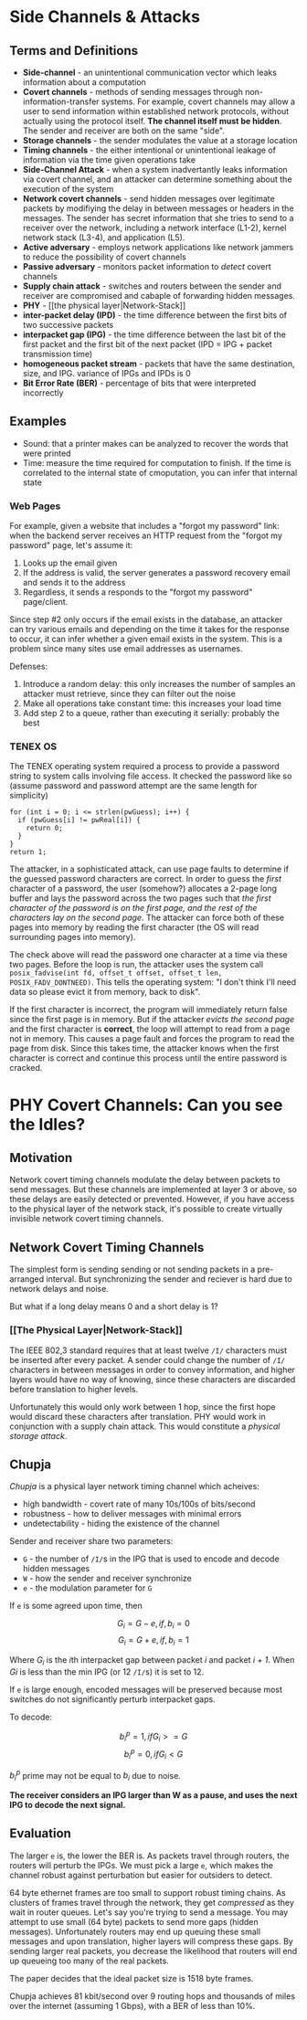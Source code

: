 # Side Channels & Attacks

## Terms and Definitions
* **Side-channel** - an unintentional communication vector which leaks information about a computation
* **Covert channels** - methods of sending messages through non-information-transfer systems. For example, covert channels may allow a user to send information within established network protocols, without actually using the protocol itself. **The channel itself must be hidden**. The sender and receiver are both on the same "side".
* **Storage channels** - the sender modulates the value at a storage location
* **Timing channels** - the either intentional or unintentional leakage of information via the time given operations take
* **Side-Channel Attack** - when a system inadvertantly leaks information via covert channel, and an attacker can determine something about the execution of the system
* **Network covert channels** - send hidden messages over legitimate packets by modifiying the delay in between messages or headers in the messages. The sender has secret information that she tries to send to a receiver over the network, including a network interface (L1-2), kernel network stack (L3-4), and application (L5). 
* **Active adversary** - employs network applications like network jammers to reduce the possibility of covert channels
* **Passive adversary** - monitors packet information to *detect* covert channels
* **Supply chain attack**  - switches and routers between the sender and receiver are compromised and cabaple of forwarding hidden messages.
* **PHY** - [[the physical layer|Network-Stack]]
* **inter-packet delay (IPD)** - the time difference between the first bits of two successive packets
* **interpacket gap (IPG)** - the time difference between the last bit of the first packet and the first bit of the next packet (IPD = IPG + packet transmission time)
* **homogeneous packet stream** - packets that have the same destination, size, and IPG. variance of IPGs and IPDs is 0
* **Bit Error Rate (BER)** - percentage of bits that were interpreted incorrectly

## Examples

* Sound: that a printer makes can be analyzed to recover the words that were printed
* Time: measure the time required for computation to finish. If the time is correlated to the internal state of cmoputation, you can infer that internal state

### Web Pages
For example, given a website that includes a "forgot my password" link: when the backend server receives an HTTP request from the "forgot my password" page, let's assume it:

1. Looks up the email given
1. If the address is valid, the server generates a password recovery email and sends it to the address
1. Regardless, it sends a responds to the "forgot my password" page/client.

Since step #2 only occurs if the email exists in the database, an attacker can try various emails and depending on the time it takes for the response to occur, it can infer whether a given email exists in the system. This is a problem since many sites use email addresses as usernames.

Defenses:

1. Introduce a random delay: this only increases the number of samples an attacker must retrieve, since they can filter out the noise
1. Make all operations take constant time: this increases your load time
1. Add step 2 to a queue, rather than executing it serially: probably the best

### TENEX OS
The TENEX operating system required a process to provide a password string to system calls involving file access. It checked the password like so (assume password and password attempt are the same length for simplicity)

```
for (int i = 0; i <= strlen(pwGuess); i++) {
  if (pwGuess[i] != pwReal[i]) {
    return 0;
  }
}
return 1;
```

The attacker, in a sophisticated attack, can use page faults to determine if the guessed password characters are correct. In order to guess the *first* character of a password, the user (somehow?) allocates a 2-page long buffer and lays the password across the two pages such that *the first character of the password is on the first page, and the rest of the characters lay on the second page*. The attacker can force both of these pages into memory by reading the first character (the OS will read surrounding pages into memory). 

The check above will read the password one character at a time via these two pages. Before the loop is run, the attacker uses the system call `posix_fadvise(int fd, offset_t offset, offset_t len, POSIX_FADV_DONTNEED)`. This tells the operating system: "I don't think I'll need data so please evict it from memory, back to disk". 

If the first character is incorrect, the program will immediately return false since the first page is in memory. But if the attacker *evicts the second page* and the first character is **correct**, the loop will attempt to read from a page not in memory. This causes a page fault and forces the program to read the page from disk. Since this takes time, the attacker knows when the first character is correct and continue this process until the entire password is cracked.

# PHY Covert Channels: Can you see the Idles?

## Motivation
Network covert timing channels modulate the delay between packets to send messages. But these channels are implemented at layer 3 or above, so these delays are easily detected or prevented. However, if you have access to the physical layer of the network stack, it's possible to create virtually invisible network covert timing channels.

## Network Covert Timing Channels
The simplest form is sending sending or not sending packets in a pre-arranged interval. But synchronizing the sender and reciever is hard due to network delays and noise. 

But what if a long delay means 0 and a short delay is 1? 

### [[The Physical Layer|Network-Stack]]
The IEEE 802,3 standard requires that at least twelve `/I/` characters must be inserted after every packet. A sender could change the number of `/I/` characters in between messages in order to convey information, and higher layers would have no way of knowing, since these characters are discarded before translation to higher levels. 

Unfortunately this would only work between 1 hop, since the first hope would discard these characters after translation. PHY would work in conjunction with a supply chain attack. This would constitute a *physical storage attack*.

## Chupja
*Chupja* is a physical layer network timing channel which acheives:

* high bandwidth - covert rate of many 10s/100s of bits/second
* robustness - how to deliver messages with minimal errors
* undetectability - hiding the existence of the channel

Sender and receiver share two parameters:

* `G` - the number of `/I/`s in the IPG that is used to encode and decode hidden messages
* `W` - how the sender and receiver synchronize
* `e` - the modulation parameter for `G`

If `e` is some agreed upon time, then 

$$
G_i = G - e, if, b_i = 0
$$
$$
G_i = G + e, if, b_i = 1
$$

Where $G_i$ is the *i*th interpacket gap between packet *i* and packet *i + 1*. When *Gi* is less than the min IPG (or 12 `/I/`s) it is set to 12.

If `e` is large enough, encoded messages will be preserved because most switches do not significantly perturb interpacket gaps.

To decode:

$$
b_i^p = 1, if G_i >= G
$$
$$
b_i^p = 0, if G_i < G
$$

$b_i^p$ prime may not be equal to $b_i$ due to noise.

**The receiver considers an IPG larger than W as a pause, and uses the next IPG to decode the next signal.**

## Evaluation
The larger `e` is, the lower the BER is. As packets travel through routers, the routers will perturb the IPGs. We must pick a large `e`, which makes the channel robust against perturbation but easier for outsiders to detect.

64 byte ethernet frames are too small to support robust timing chains. As clusters of frames travel through the network, they get *compressed* as they wait in router queues. Let's say you're trying to send a message. You may attempt to use small (64 byte) packets to send more gaps (hidden messages). Unfortunately routers may end up queuing these small messages and upon translation, higher layers will compress these gaps. By sending larger real packets, you decrease the likelihood that routers will end up queueing too many of the real packets.

The paper decides that the ideal packet size is 1518 byte frames.

Chupja achieves 81 kbit/second over 9 routing hops and thousands of miles over the internet (assuming 1 Gbps), with a BER of less than 10%.
